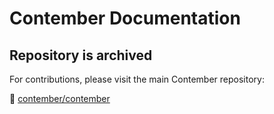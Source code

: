 # Contember Documentation

## Repository is archived

For contributions, please visit the main Contember repository:

🔗 [contember/contember](https://github.com/contember/contember)
